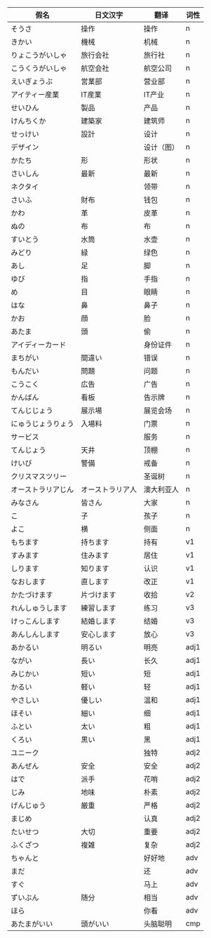 ﻿|假名|日文汉字|翻译|词性|
|-|-|-|-|
|そうさ|操作|操作|n|
|きかい|機械|机械|n|
|りょこうがいしゃ|旅行会社|旅行社|n|
|こうくうがいしゃ|航空会社|航空公司|n|
|えいぎょうぶ|営業部|营业部|n|
|アイティー産業|IT産業|IT产业|n|
|せいひん|製品|产品|n|
|けんちくか|建築家|建筑师|n|
|せっけい|設計|设计|n|
|デザイン||设计（图）|n|
|かたち|形|形状|n|
|さいしん|最新|最新|n|
|ネクタイ||领带|n|
|さいふ|財布|钱包|n|
|かわ|革|皮革|n|
|ぬの|布|布|n|
|すいとう|水筒|水壶|n|
|みどり|緑|绿色|n|
|あし|足|脚|n|
|ゆび|指|手指|n|
|め|目|眼睛|n|
|はな|鼻|鼻子|n|
|かお|顔|脸|n|
|あたま|頭|偷|n|
|アイディーカード||身份证件|n|
|まちがい|間違い|错误|n|
|もんだい|問題|问题|n|
|こうこく|広告|广告|n|
|かんばん|看板|告示牌|n|
|てんじじょう|展示場|展览会场|n|
|にゅうじょうりょう|入場料|门票|n|
|サービス||服务|n|
|てんじょう|天井|顶棚|n|
|けいび|警備|戒备|n|
|クリスマスツリー||圣诞树|n|
|オーストラリアじん|オーストラリア人|澳大利亚人|n|
|みなさん|皆さん|大家|n|
|こ|子|孩子|n|
|よこ|横|侧面|n|
|もちます|持ちます|持有|v1|
|すみます|住みます|居住|v1|
|しります|知ります|认识|v1|
|なおします|直します|改正|v1|
|かたづけます|片づけます|收拾|v2|
|れんしゅうします|練習します|练习|v3|
|けっこんします|結婚します|结婚|v3|
|あんしんします|安心します|放心|v3|
|あかるい|明るい|明亮|adj1|
|ながい|長い|长久|adj1|
|みじかい|短い|短|adj1|
|かるい|軽い|轻|adj1|
|やさしい|優しい|温和|adj1|
|ほそい|細い|细|adj1|
|ふとい|太い|粗|adj1|
|くろい|黒い|黑|adj1|
|ユニーク||独特|adj2|
|あんぜん|安全|安全|adj2|
|はで|派手|花哨|adj2|
|じみ|地味|朴素|adj2|
|げんじゅう|厳重|严格|adj2|
|まじめ||认真|adj2|
|たいせつ|大切|重要|adj2|
|ふくざつ|複雑|复杂|adj2|
|ちゃんと||好好地|adv|
|まだ||还|adv|
|すぐ||马上|adv|
|ずいぶん|随分|相当|adv|
|ほら||你看|adv|
|あたまがいい|頭がいい|头脑聪明|cmp|